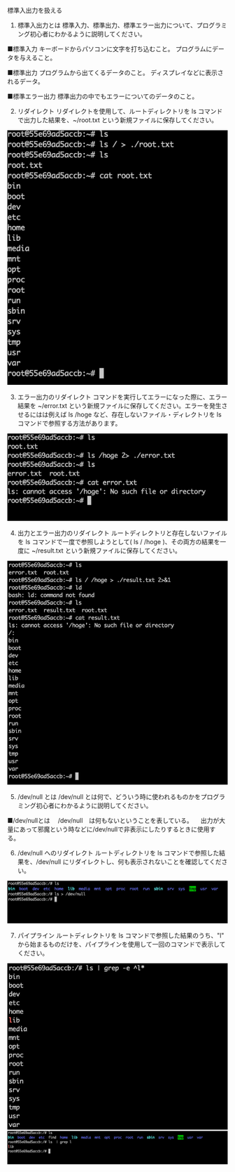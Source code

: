 標準入出力を扱える
1. 標準入出力とは
標準入力、標準出力、標準エラー出力について、プログラミング初心者にわかるように説明してください。

■標準入力
キーボードからパソコンに文字を打ち込むこと。
プログラムにデータを与えること。

■標準出力
プログラムから出てくるデータのこと。
ディスプレイなどに表示されるデータ。

■標準エラー出力
標準出力の中でもエラーについてのデータのこと。

2. リダイレクト
リダイレクトを使用して、ルートディレクトリを ls コマンドで出力した結果を、~/root.txt という新規ファイルに保存してください。

![Alt text](ScreenShot/image_standard.png)

3. エラー出力のリダイレクト
コマンドを実行してエラーになった際に、エラー結果を ~/error.txt という新規ファイルに保存してください。エラーを発生させるにはは例えば ls /hoge など、存在しないファイル・ディレクトリを ls コマンドで参照する方法があります。

![Alt text](ScreenShot/image_standard-1.png)

4. 出力とエラー出力のリダイレクト
ルートディレクトリと存在しないファイルを ls コマンドで一度で参照しようとして( ls / /hoge )、その両方の結果を一度に ~/result.txt という新規ファイルに保存してください。

![Alt text](ScreenShot/image_standard-2.png)

5. /dev/null とは
/dev/null とは何で、どういう時に使われるものかをプログラミング初心者にわかるように説明してください。

■/dev/nullとは
　/dev/null　は何もないということを表している。
　出力が大量にあって邪魔という時などに/dev/nullで非表示にしたりするときに使用する。

6. /dev/null へのリダイレクト
ルートディレクトリを ls コマンドで参照した結果を、/dev/null にリダイレクトし、何も表示されないことを確認してください。

![Alt text](ScreenShot/image_standard-3.png)

7. パイプライン
ルートディレクトリを ls コマンドで参照した結果のうち、"l" から始まるものだけを、パイプラインを使用して一回のコマンドで表示してください。

![Alt text](ScreenShot/image_standard-4.png)
![Alt text](ScreenShot/image_standard-5.png)
